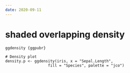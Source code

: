 ```yaml
---
date: 2020-09-11
---
```


# shaded overlapping density

	ggdensity {ggpubr}

	# Density plot
	density.p <- ggdensity(iris, x = "Sepal.Length",
                       fill = "Species", palette = "jco")

<R>
<snips>
<ggplot>
